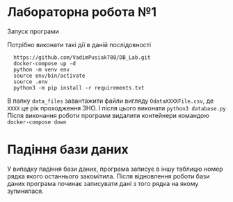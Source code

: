 # Лабораторна робота №1 

Запуск програми

Потрібно виконати такі дії в даній послідовності
```shell
  https://github.com/VadimPusiak788/DB_Lab.git
  docker-compose up -d
  python -m venv env
  source env/bin/activate
  source .env
  python3 -m pip install -r requirements.txt
```
В папку `data_files` завантажити файли вигляду `OdataXXXXFile.csv`, де `XXXX` це рік проходження ЗНО.
І після цього виконати 
`python3 database.py`
Після виконання роботи програми видалити контейнери командою
`docker-compose down`

# Падіння бази даних

У випадку падіння бази даних, програма записує в іншу таблицю номер рядка якого останнього закомітила. Після відновлення роботи бази даних програма починає записувати дані з того рядка на якому зупинилася.

